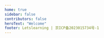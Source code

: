 ```yaml
---
home: true
sidebar: false
contributors: false
heroText: "Welcome"
footer: Letslearning | 京ICP备2023015734号-1
---
```


  <iframe :src="$withBase('/markmap/Python学习路线图.html')" width="120%" height="500" frameborder="0" scrolling="No" leftmargin="0" topmargin="0"></iframe>
